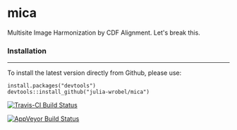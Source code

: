 # mica
Multisite Image Harmonization by CDF Alignment. Let's break this.

### Installation

----------------

To install the latest version directly from Github, please use:

```{r, eval=FALSE, echo = TRUE}
install.packages("devtools")
devtools::install_github("julia-wrobel/mica")
```



[![Travis-CI Build Status](https://travis-ci.org/julia-wrobel/mica.svg?branch=master)](https://travis-ci.org/julia-wrobel/mica)

[![AppVeyor Build Status](https://ci.appveyor.com/api/projects/status/github/julia-wrobel/mica?branch=master&svg=true)](https://ci.appveyor.com/project/julia-wrobel/mica)
